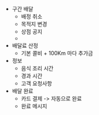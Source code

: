 

- 구간 배달
	- 배정 취소
	- 목적지 변경
	- 상점 공지
	- 
- 배달료 산정
	- 기본 콜비 + 100Km 마다 추가금
- 정보
	- 음식 조리 시간
	- 경과 시간
	- 고객 요청사항
- 배달 완료
	- 카드 결제 -> 자동으로 완료
	- 완료 메시지
